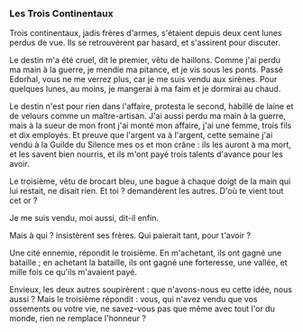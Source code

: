 <h3>Les Trois Continentaux</h3>

Trois continentaux, jadis frères d'armes, s'étaient depuis deux cent lunes perdus de vue. Ils se retrouvèrent par hasard, et s'assirent pour discuter.

Le destin m'a été cruel, dit le premier, vêtu de haillons. Comme j'ai perdu ma main à la guerre, je mendie ma pitance, et je vis sous les ponts. Passé Edorhal, vous ne me verrez plus, car je me suis vendu aux sirènes. Pour quelques lunes, au moins, je mangerai à ma faim et je dormirai au chaud.

Le destin n'est pour rien dans l'affaire, protesta le second, habillé de laine et de velours comme un maître-artisan. J'ai aussi perdu ma main à la guerre, mais à la sueur de mon front j'ai monté mon affaire, j'ai une femme, trois fils et dix employés. Et preuve que l'argent va à l'argent, cette semaine j'ai vendu à la Guilde du Silence mes os et mon crâne : ils les auront à ma mort, et les savent bien nourris, et ils m'ont payé trois talents d'avance pour les avoir.

Le troisième, vêtu de brocart bleu, une bague à chaque doigt de la main qui lui restait, ne disait rien. Et toi ? demandèrent les autres. D'où te vient tout cet or ?

Je me suis vendu, moi aussi, dit-il enfin. 

Mais à qui ? insistèrent ses frères. Qui paierait tant, pour t'avoir ?

Une cité ennemie, répondit le troisième. En m'achetant, ils ont gagné une bataille ; en achetant la bataille, ils ont gagné une forteresse, une vallée, et mille fois ce qu'ils m'avaient payé.

Envieux, les deux autres soupirèrent : que n'avons-nous eu cette idée, nous aussi ? Mais le troisième répondit : vous, qui n'avez vendu que vos ossements ou votre vie, ne savez-vous pas que même avec tout l'or du monde, rien ne remplace l'honneur ?



